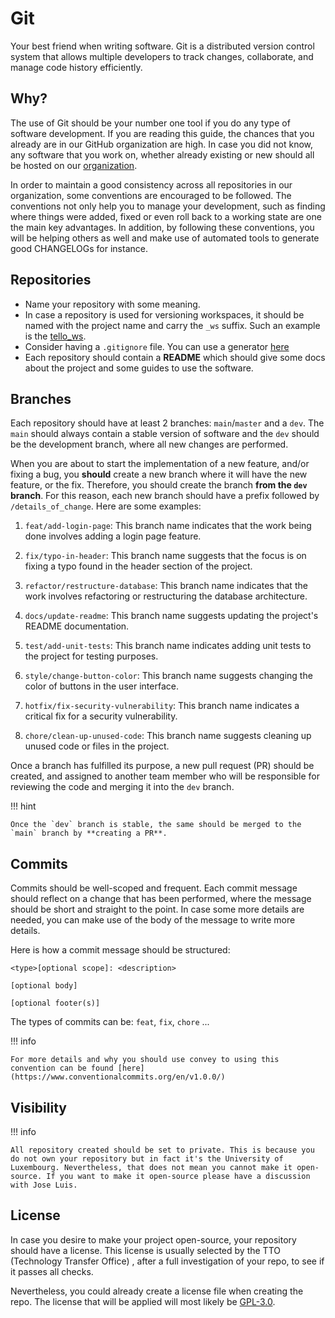 # Git

Your best friend when writing software. Git is a distributed version control
system that allows multiple developers to track changes, collaborate,
and manage code history efficiently.

## Why?

The use of Git should be your number one tool if you do any type of software development.
If you are reading this guide, the chances that you already are in our GitHub organization
are high. In case you did not know, any software that you work on, whether already existing
or new should all be hosted on our [organization](github.com/snt-arg).

In order to maintain a good consistency across all repositories in our organization,
some conventions are encouraged to be followed. The conventions not only help you
to manage your development, such as finding where things were added, fixed or even
roll back to a working state are one the main key advantages. In addition, by following
these conventions, you will be helping others as well and make use of automated tools
to generate good CHANGELOGs for instance.

## Repositories

- Name your repository with some meaning.
- In case a repository is used for versioning workspaces, it should be named with the project
  name and carry the `_ws` suffix. Such an example is the [tello_ws](https://github.com/snt-arg/tello_ws).
- Consider having a `.gitignore` file. You can use a generator [here](https://www.toptal.com/developers/gitignore)
- Each repository should contain a **README** which should give some docs about the project
  and some guides to use the software.

## Branches

Each repository should have at least 2 branches: `main`/`master` and a `dev`.
The `main` should always contain a stable version of software and the `dev` should
be the development branch, where all new changes are performed.

When you are about to start the implementation of a new feature, and/or fixing a bug,
you **should** create a new branch where it will have the new feature, or the fix.
Therefore, you should create the branch **from the `dev` branch**. For this reason,
each new branch should have a prefix followed by `/details_of_change`. Here are some examples:

1. `feat/add-login-page`: This branch name indicates that the work being done involves adding a login page feature.

1. `fix/typo-in-header`: This branch name suggests that the focus is on fixing a typo found in the header section of the project.

1. `refactor/restructure-database`: This branch name indicates that the work involves refactoring or restructuring the database architecture.

1. `docs/update-readme`: This branch name suggests updating the project's README documentation.

1. `test/add-unit-tests`: This branch name indicates adding unit tests to the project for testing purposes.

1. `style/change-button-color`: This branch name suggests changing the color of buttons in the user interface.

1. `hotfix/fix-security-vulnerability`: This branch name indicates a critical fix for a security vulnerability.

1. `chore/clean-up-unused-code`: This branch name suggests cleaning up unused code or files in the project.

Once a branch has fulfilled its purpose, a new pull request (PR) should be created, and
assigned to another team member who will be responsible for reviewing the code and merging it into the `dev` branch.

!!! hint

    Once the `dev` branch is stable, the same should be merged to the `main` branch by **creating a PR**.

## Commits

Commits should be well-scoped and frequent. Each commit message should reflect on a change that
has been performed, where the message should be short and straight to the point. In case some
more details are needed, you can make use of the body of the message to write more details.

Here is how a commit message should be structured:

```
<type>[optional scope]: <description>

[optional body]

[optional footer(s)]
```

The types of commits can be: `feat`, `fix`, `chore` ...

!!! info

    For more details and why you should use convey to using this convention can be found [here](https://www.conventionalcommits.org/en/v1.0.0/)

## Visibility

!!! info

    All repository created should be set to private. This is because you do not own your repository but in fact it's the University of Luxembourg. Nevertheless, that does not mean you cannot make it open-source. If you want to make it open-source please have a discussion with Jose Luis.

## License

In case you desire to make your project open-source, your repository should have
a license. This license is usually selected by the TTO (Technology Transfer Office) , after a full investigation
of your repo, to see if it passes all checks.

Nevertheless, you could already create a license file when creating the repo.
The license that will be applied will most likely be [GPL-3.0](https://opensource.org/license/gpl-3-0).

<!--TODO
### CI/CD
-->
